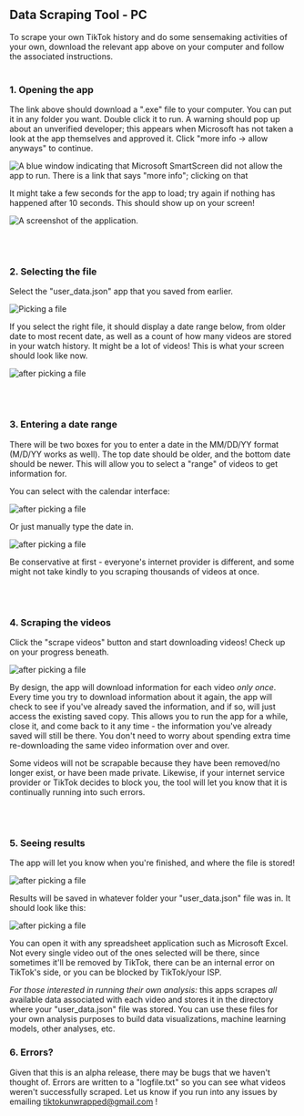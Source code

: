 ## Data Scraping Tool - PC

To scrape your own TikTok history and do some sensemaking activities of your own, download the relevant app above on your computer and follow the associated instructions.
<br/><br/>

### 1. Opening the app

The link above should download a ".exe" file to your computer. You can put it in any folder you want. Double click it to run. A warning should pop up about an unverified developer; this appears when Microsoft has not taken a look at the app themselves and approved it. Click "more info -> allow anyways" to continue.

![A blue window indicating that Microsoft SmartScreen did not allow the app to run. There is a link that says "more info"; clicking on that ](./assets/images/windows/allow_run.png "Allowing the scraper to run")

It might take a few seconds for the app to load; try again if nothing has happened after 10 seconds. This should show up on your screen!

![A screenshot of the application.](./assets/images/windows/base_app.png "The base application")


<br/><br/>

### 2. Selecting the file

Select the "user_data.json" app that you saved from earlier. 

![](./assets/images/windows/file_select.png "Picking a file")

If you select the right file, it should display a date range below, from older date to most recent date, as well as a count of how many videos are stored in your watch history. It might be a lot of videos! This is what your screen should look like now.

![](./assets/images/windows/file_select_2.png "after picking a file")

<br/><br/>

### 3. Entering a date range

There will be two boxes for you to enter a date in the MM/DD/YY format (M/D/YY works as well). The top date should be older, and the bottom date should be newer. This will allow you to select a "range" of videos to get information for.

You can select with the calendar interface:

![](./assets/images/windows/date_select_1.png "after picking a file")

Or just manually type the date in.

![](./assets/images/windows/date_select_2.png "after picking a file")

 Be conservative at first - everyone's internet provider is different, and some might not take kindly to you scraping thousands of videos at once.

<br/><br/>

### 4. Scraping the videos

Click the "scrape videos" button and start downloading videos! Check up on your progress beneath. 

![](./assets/images/windows/scrape_progress.png "after picking a file")

By design, the app will download information for each video *only once*. Every time you try to download information about it again, the app will check to see if you've already saved the information, and if so, will just access the existing saved copy. This allows you to run the app for a while, close it, and come back to it any time - the information you've already saved will still be there. You don't need to worry about spending extra time re-downloading the same video information over and over.

Some videos will not be scrapable because they have been removed/no longer exist, or have been made private. Likewise, if your internet service provider or TikTok decides to block you, the tool will let you know that it is continually running into such errors.

<br/><br/>

### 5. Seeing results

The app will let you know when you're finished, and where the file is stored!

![](./assets/images/windows/scrape_finished.png "after picking a file")

Results will be saved in whatever folder your "user_data.json" file was in. It should look like this:

![](./assets/images/windows/output.png "after picking a file")

You can open it with any spreadsheet application such as Microsoft Excel. Not every single video out of the ones selected will be there, since sometimes it'll be removed by TikTok, there can be an internal error on TikTok's side, or you can be blocked by TikTok/your ISP.

*For those interested in running their own analysis:* this apps scrapes *all* available data associated with each video and stores it in the directory where your "user_data.json" file was stored. You can use these files for your own analysis purposes to build data visualizations, machine learning models, other analyses, etc.

### 6. Errors?

Given that this is an alpha release, there may be bugs that we haven't thought of. Errors are written to a "logfile.txt" so you can see what videos weren't successfully scraped. Let us know if you run into any issues by emailing tiktokunwrapped@gmail.com !





